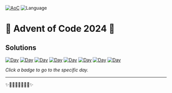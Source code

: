 [![AoC](https://badgen.net/badge/AoC/2024/blue)](https://adventofcode.com/2024)
![Language](https://badgen.net/badge/Language/Go/blue)

# 🎄 Advent of Code 2024 🎄

## Solutions

<!--SOLUTIONS-->

[![Day](https://badgen.net/badge/01/%E2%98%85%E2%98%85/green)](go/2024/01/code.go)
[![Day](https://badgen.net/badge/02/%E2%98%85%E2%98%85/green)](go/2024/02/code.go)
[![Day](https://badgen.net/badge/03/%E2%98%85%E2%98%85/green)](go/2024/03/code.go)
[![Day](https://badgen.net/badge/04/%E2%98%85%E2%98%85/green)](go/2024/04/code.go)
[![Day](https://badgen.net/badge/05/%E2%98%85%E2%98%85/green)](go/2024/05/code.go)
[![Day](https://badgen.net/badge/06/%E2%98%85%E2%98%85/green)](go/2024/06/code.go)
[![Day](https://badgen.net/badge/07/%E2%98%85%E2%98%85/green)](go/2024/07/code.go)
[![Day](https://badgen.net/badge/08/%E2%98%85%E2%98%85/green)](go/2024/08/code.go)

<!--/SOLUTIONS-->


_Click a badge to go to the specific day._


---

✨🎄🎁🎄🎅🎄🎁🎄✨
